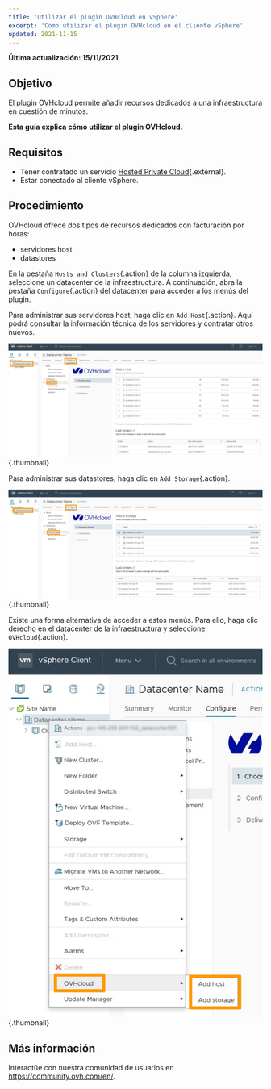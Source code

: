 ```yaml
---
title: 'Utilizar el plugin OVHcloud en vSphere'
excerpt: 'Cómo utilizar el plugin OVHcloud en el cliente vSphere'
updated: 2021-11-15
---
```


**Última actualización: 15/11/2021**

## Objetivo

El plugin OVHcloud permite añadir recursos dedicados a una infraestructura en cuestión de minutos.

**Esta guía explica cómo utilizar el plugin OVHcloud.**

## Requisitos

* Tener contratado un servicio [Hosted Private Cloud](https://www.ovhcloud.com/es-es/enterprise/products/hosted-private-cloud/){.external}.
* Estar conectado al cliente vSphere.

## Procedimiento

OVHcloud ofrece dos tipos de recursos dedicados con facturación por horas:

* servidores host
* datastores

En la pestaña `Hosts and Clusters`{.action} de la columna izquierda, seleccione un datacenter de la infraestructura. A continuación, abra la pestaña `Configure`{.action} del datacenter para acceder a los menús del plugin.

Para administrar sus servidores host, haga clic en `Add Host`{.action}. Aquí podrá consultar la información técnica de los servidores y contratar otros nuevos.

![Add OVH Host](images/Plugin01.jpg){.thumbnail}

Para administrar sus datastores, haga clic en `Add Storage`{.action}.

![Add OVH Storage](images/Plugin02.jpg){.thumbnail}

Existe una forma alternativa de acceder a estos menús. Para ello, haga clic derecho en el datacenter de la infraestructura y seleccione `OVHcloud`{.action}.

![Menú OVH Private Cloud](images/Plugin03.jpg){.thumbnail}

## Más información

Interactúe con nuestra comunidad de usuarios en <https://community.ovh.com/en/>.

